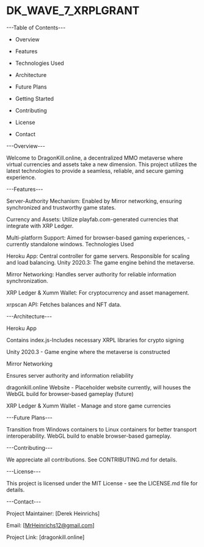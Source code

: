 # DK_WAVE_7_XRPLGRANT
---Table of Contents---

* Overview

* Features

* Technologies Used

* Architecture

* Future Plans

* Getting Started

* Contributing

* License

* Contact


---Overview---

Welcome to DragonKill.online, a decentralized MMO metaverse where virtual currencies and assets take a new dimension. This project utilizes the latest technologies to provide a seamless, reliable, and secure gaming experience.


---Features---

Server-Authority Mechanism: Enabled by Mirror networking, ensuring synchronized and trustworthy game states.

Currency and Assets: Utilize playfab.com-generated currencies that integrate with XRP Ledger.

Multi-platform Support: Aimed for browser-based gaming experiences, -currently standalone windows.
Technologies Used

Heroku App: Central controller for game servers. Responsible for scaling and load balancing.
Unity 2020.3: The game engine behind the metaverse.

Mirror Networking: Handles server authority for reliable information synchronization.

XRP Ledger & Xumm Wallet: For cryptocurrency and asset management.

xrpscan API: Fetches balances and NFT data.


---Architecture---

Heroku App

Contains index.js-Includes necessary XRPL libraries for crypto signing

Unity 2020.3 - Game engine where the metaverse is constructed

Mirror Networking

Ensures server authority and information reliability

dragonkill.online Website - Placeholder website currently, will houses the WebGL build for browser-based gameplay (future)

XRP Ledger & Xumm Wallet - Manage and store game currencies


---Future Plans---

Transition from Windows containers to Linux containers for better transport interoperability.
WebGL build to enable browser-based gameplay.


---Contributing---

We appreciate all contributions. See CONTRIBUTING.md for details.


---License---

This project is licensed under the MIT License - see the LICENSE.md file for details.


---Contact---

Project Maintainer: [Derek Heinrichs]

Email: [MrHeinrichs12@gmail.com]

Project Link: [dragonkill.online]
